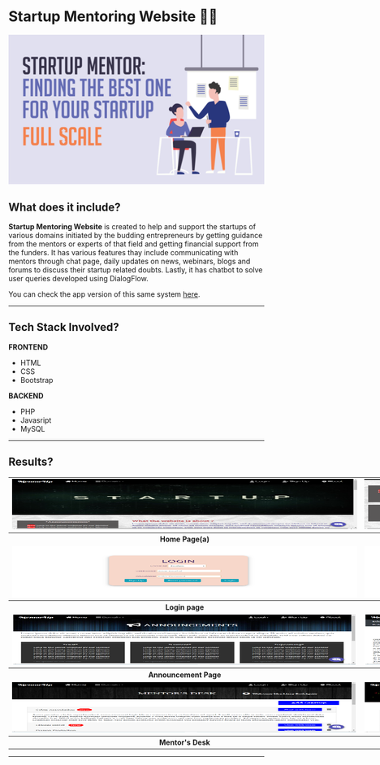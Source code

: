 # Startup Mentoring Website 👨‍🏫
<p align="center">
    <img src="images/banner_img.png" alt="BannerImage">
</p>


## <a name="system">What does it include?</a>

**Startup Mentoring Website** is created to help and support the startups of various domains initiated by the budding entrepreneurs by getting guidance from the mentors or experts of that field and getting financial support from the funders. It has various features thay include communicating with mentors through chat page, daily updates on news, webinars, blogs and forums to discuss their startup related doubts. Lastly, it has chatbot to solve user queries developed using DialogFlow.

You can check the app version of this same system [here](https://github.com/ekta18/Mentorup).

---

## <a name="system">Tech Stack Involved?</a>

**FRONTEND**
- HTML
- CSS
- Bootstrap

**BACKEND**
- PHP
- Javasript
- MySQL

---

## <a name="Results?">Results?</a>

<table style="width:2800px; border: black; margin: 0px auto;" class="skinny" cellspacing="0" cellpadding="0">
    <tr>
        <td>
            <img src="images/homepage_1.png" alt="Image" width="700" height="100">
        </td>
        <td>
            <img src="images/homepage_2.png" alt="Image" width="700" height="100">
        </td>
        <td>
            <img src="images/homepage_3.png" alt="Image" width="700" height="100">
        </td>
        <td>
            <img src="images/homepage_4.png" alt="Image" width="700" height="100">
        </td>
    </tr>
    <tr>
        <th>Home Page(a)</th>
        <th>Home Page(b)</th>
        <th>Home Page(c)</th>
        <th>Home Page(d)</th>
    </tr>
    <tr>
        <td>
            <img src="images/loginpage.png" alt="Image" width="700" height="100">
        </td>
        <td>
            <img src="images/registerpage.png" alt="Image" width="700" height="100">
        </td>
        <td>
            <img src="images/teampage.png" alt="Image" width="700" height="100">
        </td>
        <td>
            <img src="images/footer.png" alt="Image" width="700" height="100">
        </td>
    </tr>
    <tr>
        <th>Login page</th>
        <th>Register Page</th>
        <th>Team Register Page</th>
        <th>Footer</th>
    </tr>  
    <tr>
        <td>
            <img src="images/announcement.png" alt="Image" width="700" height="100">
        </td>
        <td>
            <img src="images/blogs.png" alt="Image" width="700" height="100">
        </td>
        <td>
            <img src="images/domainpage_1.png" alt="Image" width="700" height="100">
        </td>
        <td>
            <img src="images/domainpage_2.png" alt="Image" width="700" height="100">
        </td>
        <td></td>
        <td></td>
    </tr>
    <tr>
        <th>Announcement Page</th>
        <th>Blogs Page</th>
        <th>Domain Page(a)</th>
        <th>Domain Page(b)</th>
    </tr>
    <tr>
        <td>
            <img src="images/mentordesk.png" alt="Image" width="700" height="100">
        </td>
        <td>
            <img src="images/funderdesk.png" alt="Image" width="700" height="100">
        </td>
        <td>
            <img src="images/chatpage.png" alt="Image" width="700" height="100">
        </td>
        <td>
            <img src="images/chatbot.png" alt="Image" width="700" height="100">
        </td>
    </tr>
    <tr>
        <th>Mentor's Desk</th>
        <th>Funder's Desk</th>
        <th>Chat Page</th>
        <th>Chatbot</th>
    </tr>  
</table>

---
